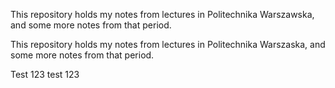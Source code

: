
This repository holds my notes from lectures in Politechnika Warszawska, and some more notes from that period.

This repository holds my notes from lectures in Politechnika Warszaska, and some more notes from that period.

Test 123 test 123

